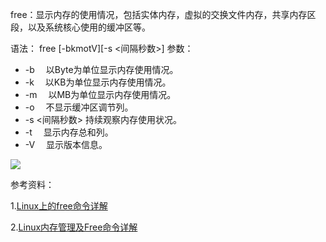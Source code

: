 free：显示内存的使用情况，包括实体内存，虚拟的交换文件内存，共享内存区段，以及系统核心使用的缓冲区等。

语法： free [-bkmotV][-s <间隔秒数>]
参数：

- -b 　以Byte为单位显示内存使用情况。
- -k 　以KB为单位显示内存使用情况。
- -m 　以MB为单位显示内存使用情况。
- -o 　不显示缓冲区调节列。
- -s  <间隔秒数> 持续观察内存使用状况。
- -t 　显示内存总和列。
- -V 　显示版本信息。

![](https://raw.githubusercontent.com/melin/LinuxPerformanceTools/master/images/free.jpg)

参考资料：

1.[Linux上的free命令详解 ](http://www.cnblogs.com/coldplayerest/archive/2010/02/20/1669949.html)

2.[Linux内存管理及Free命令详解](http://www.askoracle.org/linux/base/528.html)